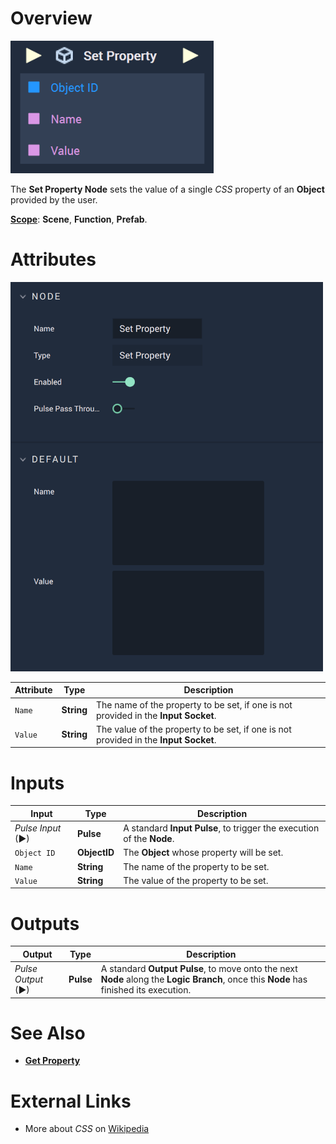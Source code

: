 # Overview

![The Set Property Node.](../../../.gitbook/assets/setpropertynode.png)

The **Set Property Node** sets the value of a single *CSS* property  of an **Object** provided by the user.

[**Scope**](../../overview.md#scopes): **Scene**, **Function**, **Prefab**.

# Attributes

![The Set Property Node Attributes.](../../../.gitbook/assets/setpropertyattributes.png)

|Attribute|Type|Description|
|---|---|---|
|`Name`|**String**|The name of the property to be set, if one is not provided in the **Input Socket**.|
|`Value`|**String**|The value of the property to be set, if one is not provided in the **Input Socket**.|

# Inputs

|Input|Type|Description|
|---|---|---|
|*Pulse Input* (►)|**Pulse**|A standard **Input Pulse**, to trigger the execution of the **Node**.|
|`Object ID`|**ObjectID**|The **Object** whose property will be set.|
|`Name`|**String**|The name of the property to be set.|
|`Value`|**String**|The value of the property to be set.|

# Outputs

|Output|Type|Description|
|---|---|---|
|*Pulse Output* (►)|**Pulse**|A standard **Output Pulse**, to move onto the next **Node** along the **Logic Branch**, once this **Node** has finished its execution.|


# See Also

* [**Get Property**](get-property.md)

# External Links

* More about *CSS* on [Wikipedia](https://en.wikipedia.org/wiki/CSS)
